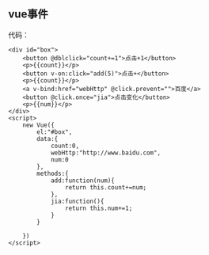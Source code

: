 ## vue事件

代码：

    <div id="box">
        <button @dblclick="count+=1">点击+1</button>
        <p>{{count}}</p>
        <button v-on:click="add(5)">点击+</button>
        <p>{{count}}</p>
        <a v-bind:href="webHttp" @click.prevent="">百度</a>
        <button @click.once="jia">点击变化</button>
        <p>{{num}}</p>
    </div>
    <script>
        new Vue({
            el:"#box",
            data:{
                count:0,
                webHttp:"http://www.baidu.com",
                num:0
            },
            methods:{
                add:function(num){
                    return this.count+=num;
                },
                jia:function(){
                    return this.num+=1;
                }
            }

        })
    </script>